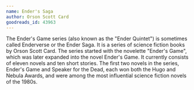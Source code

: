 ```yaml
---
name: Ender's Saga
author: Orson Scott Card
goodreads_id: 43963
---
```


The Ender's Game series (also known as the "Ender Quintet") is sometimes called Enderverse or the Ender Saga. It is a series of science fiction books by Orson Scott Card. The series started with the novelette "Ender's Game", which was later expanded into the novel Ender's Game. It currently consists of eleven novels and ten short stories. The first two novels in the series, Ender's Game and Speaker for the Dead, each won both the Hugo and Nebula Awards, and were among the most influential science fiction novels of the 1980s.
